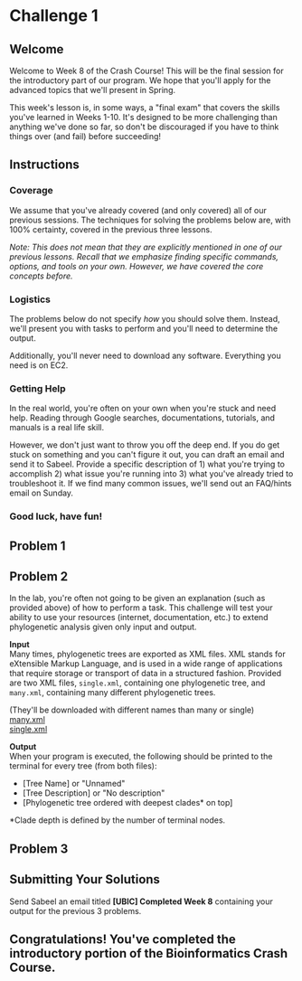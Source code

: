 # Challenge 1

## Welcome
Welcome to Week 8 of the Crash Course! This will be the final session for the introductory part of our program. We hope that you'll apply for the advanced topics that we'll present in Spring.

This week's lesson is, in some ways, a "final exam" that covers the skills you've learned in Weeks 1-10. It's designed to be more challenging than anything we've done so far, so don't be discouraged if you have to think things over (and fail) before succeeding!

## Instructions
### Coverage
We assume that you've already covered (and only covered) all of our previous sessions. The techniques for solving the problems below are, with 100% certainty, covered in the previous three lessons.

*Note: This does not mean that they are explicitly mentioned in one of our previous lessons. Recall that we emphasize finding specific commands, options, and tools on your own. However, we have covered the core concepts before.*

### Logistics
The problems below do not specify *how* you should solve them. Instead, we'll present you with tasks to perform and you'll need to determine the output.

Additionally, you'll never need to download any software. Everything you need is on EC2.

### Getting Help
In the real world, you're often on your own when you're stuck and need help. Reading through Google searches, documentations, tutorials, and manuals is a real life skill. 

However, we don't just want to throw you off the deep end. If you do get stuck on something and you can't figure it out, you can draft an email and send it to Sabeel. Provide a specific description of 1) what you're trying to accomplish 2) what issue you're running into 3) what you've already tried to troubleshoot it. If we find many common issues, we'll send out an FAQ/hints email on Sunday.

### Good luck, have fun!

## Problem 1

## Problem 2
In the lab, you're often not going to be given an explanation (such as provided above) of how to perform a task. This challenge will test your ability to use your resources (internet, documentation, etc.) to extend phylogenetic analysis given only input and output.

**Input**   
Many times, phylogenetic trees are exported as XML files. XML stands for eXtensible Markup Language, and is used in a wide range of applications that require storage or transport of data in a structured fashion. Provided are two XML files, `single.xml`, containing one phylogenetic tree, and `many.xml`, containing many different phylogenetic trees.

(They'll be downloaded with different names than many or single)  
[many.xml](https://github.com/biopython/biopython/blob/master/Tests/PhyloXML/phyloxml_examples.xml)  
[single.xml](https://github.com/biopython/biopython/blob/master/Tests/PhyloXML/apaf.xml) 

**Output**  
When your program is executed, the following should be printed to the terminal for every tree (from both files):  
* [Tree Name] or "Unnamed"  
* [Tree Description] or "No description"  
* [Phylogenetic tree ordered with deepest clades* on top]  

*Clade depth is defined by the number of terminal nodes.

## Problem 3

## Submitting Your Solutions
Send Sabeel an email titled **[UBIC] Completed Week 8** containing your output for the previous 3 problems.

## Congratulations! You've completed the introductory portion of the Bioinformatics Crash Course.
